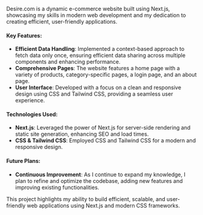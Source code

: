 Desire.com is a dynamic e-commerce website built using Next.js, showcasing my skills in modern web development and my dedication to creating efficient, user-friendly applications.

#### Key Features:

- **Efficient Data Handling**: Implemented a context-based approach to fetch data only once, ensuring efficient data sharing across multiple components and enhancing performance.
- **Comprehensive Pages**: The website features a home page with a variety of products, category-specific pages, a login page, and an about page.
- **User Interface**: Developed with a focus on a clean and responsive design using CSS and Tailwind CSS, providing a seamless user experience.

#### Technologies Used:

- **Next.js**: Leveraged the power of Next.js for server-side rendering and static site generation, enhancing SEO and load times.
- **CSS & Tailwind CSS**: Employed CSS and Tailwind CSS for a modern and responsive design.

#### Future Plans:

- **Continuous Improvement**: As I continue to expand my knowledge, I plan to refine and optimize the codebase, adding new features and improving existing functionalities.

This project highlights my ability to build efficient, scalable, and user-friendly web applications using Next.js and modern CSS frameworks.
